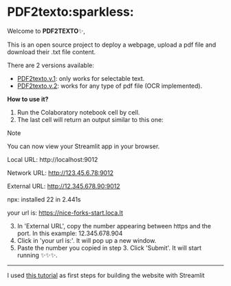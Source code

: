 #  PDF2texto:sparkless:

Welcome to **PDF2TEXTO**:sparkles:,

This is an open source project to deploy a webpage, upload a pdf file and download their .txt file content. 

There are 2 versions available:

* [PDF2texto.v.1](https://pdf2texto.streamlit.app/): only works for selectable text.
* [PDF2texto.v.2](https://colab.research.google.com/drive/1b5Vaa88WOSMKqvIBGRtgVcZmquNhv_eH?usp=sharing): works for any type of pdf file (OCR implemented).


**How to use it?**
1. Run the Colaboratory notebook cell by cell.
2. The last cell will return an output similar to this one:
   
> [!NOTE]
>You can now view your Streamlit app in your browser.
> 
>Local URL: http://localhost:9012
>
>Network URL: http://123.45.6.78:9012
> 
>External URL: http://12.345.678.90:9012
> 
> 
>npx: installed 22 in 2.441s
> 
>your url is: https://nice-forks-start.loca.lt

3. In 'External URL', copy the number appearing between https and the port. In this example: 12.345.678.904
4. Click in 'your url is:'. It will pop up a new window.
5. Paste the number you copied in step 3. Click 'Submit'. It will start running :sparkles::sparkles::sparkles:.


------------------------------
I used [this tutorial](https://www.youtube.com/watch?v=VqgUkExPvLY) as first steps for building the website with Streamlit
